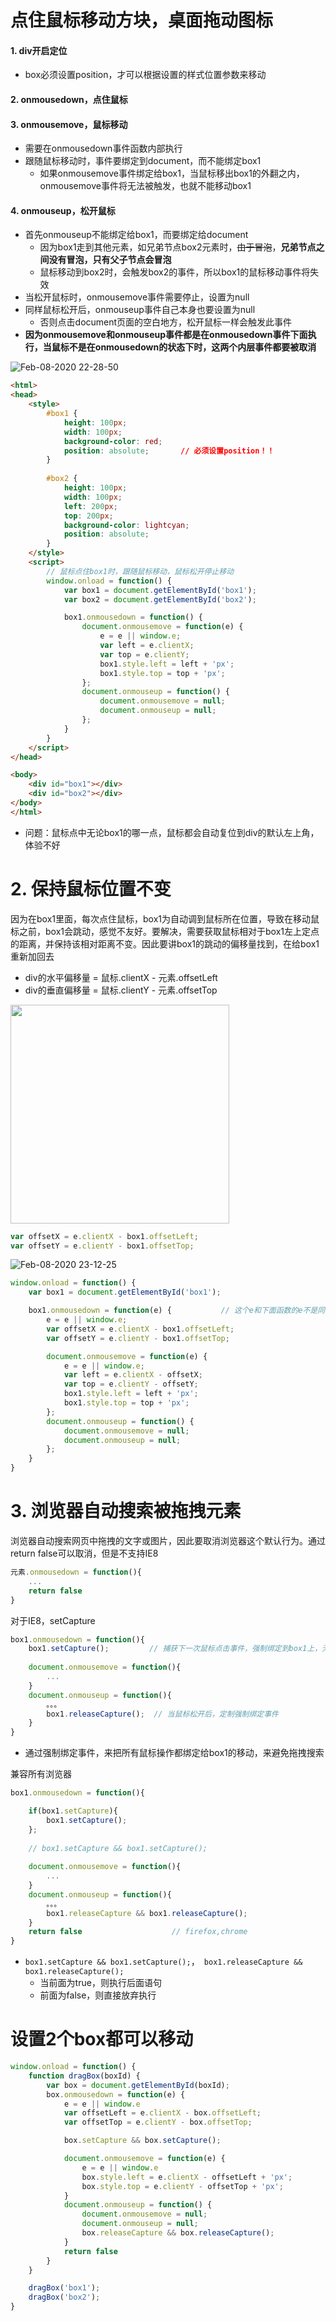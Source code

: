 
# 点住鼠标移动方块，桌面拖动图标

#### 1. div开启定位
- box必须设置position，才可以根据设置的样式位置参数来移动
#### 2. onmousedown，点住鼠标
#### 3. onmousemove，鼠标移动
- 需要在onmousedown事件函数内部执行
- 跟随鼠标移动时，事件要绑定到document，而不能绑定box1
    - 如果onmousemove事件绑定给box1，当鼠标移出box1的外翻之内，onmousemove事件将无法被触发，也就不能移动box1
#### 4. onmouseup，松开鼠标
- 首先onmouseup不能绑定给box1，而要绑定给document
    - 因为box1走到其他元素，如兄弟节点box2元素时，~~由于冒泡~~，**兄弟节点之间没有冒泡，只有父子节点会冒泡**
    - 鼠标移动到box2时，会触发box2的事件，所以box1的鼠标移动事件将失效
- 当松开鼠标时，onmousemove事件需要停止，设置为null
- 同样鼠标松开后，onmouseup事件自己本身也要设置为null
    - 否则点击document页面的空白地方，松开鼠标一样会触发此事件
- **因为onmousemove和onmouseup事件都是在onmousedown事件下面执行，当鼠标不是在onmousedown的状态下时，这两个内层事件都要被取消**

![Feb-08-2020 22-28-50](https://user-images.githubusercontent.com/26485327/74086904-6b263b80-4ac2-11ea-9eb0-f9d230bcd2c2.gif)


```html
<html>
<head>
    <style>
        #box1 {
            height: 100px;
            width: 100px;
            background-color: red;
            position: absolute;       // 必须设置position！！
        }
        
        #box2 {
            height: 100px;
            width: 100px;
            left: 200px;
            top: 200px;
            background-color: lightcyan;
            position: absolute;
        }
    </style>
    <script>
        // 鼠标点住box1时，跟随鼠标移动，鼠标松开停止移动
        window.onload = function() {
            var box1 = document.getElementById('box1');
            var box2 = document.getElementById('box2');

            box1.onmousedown = function() {
                document.onmousemove = function(e) {
                    e = e || window.e;
                    var left = e.clientX;
                    var top = e.clientY;
                    box1.style.left = left + 'px';
                    box1.style.top = top + 'px';
                };
                document.onmouseup = function() {
                    document.onmousemove = null;
                    document.onmouseup = null;
                };
            }
        }
    </script>
</head>

<body>
    <div id="box1"></div>
    <div id="box2"></div>
</body>
</html>
```
- 问题：鼠标点中无论box1的哪一点，鼠标都会自动复位到div的默认左上角，体验不好
                  
# 2. 保持鼠标位置不变
因为在box1里面，每次点住鼠标，box1为自动调到鼠标所在位置，导致在移动鼠标之前，box1会跳动，感觉不友好。要解决，需要获取鼠标相对于box1左上定点的距离，并保持该相对距离不变。因此要讲box1的跳动的偏移量找到，在给box1重新加回去
- div的水平偏移量 = 鼠标.clientX - 元素.offsetLeft
- div的垂直偏移量 = 鼠标.clientY - 元素.offsetTop

<img width="350" height="350" src="https://user-images.githubusercontent.com/26485327/74087516-f6560000-4ac7-11ea-9213-9e0986f26f93.jpeg" >


```javascript
var offsetX = e.clientX - box1.offsetLeft;
var offsetY = e.clientY - box1.offsetTop;
```

![Feb-08-2020 23-12-25](https://user-images.githubusercontent.com/26485327/74087560-7ed4a080-4ac8-11ea-8a3f-35c876e5d245.gif)
                  
```javascript
window.onload = function() {
    var box1 = document.getElementById('box1');

    box1.onmousedown = function(e) {           // 这个e和下面函数的e不是同一个
        e = e || window.e;
        var offsetX = e.clientX - box1.offsetLeft;
        var offsetY = e.clientY - box1.offsetTop;

        document.onmousemove = function(e) {
            e = e || window.e;
            var left = e.clientX - offsetX;
            var top = e.clientY - offsetY;
            box1.style.left = left + 'px';
            box1.style.top = top + 'px';
        };
        document.onmouseup = function() {
            document.onmousemove = null;
            document.onmouseup = null;
        };
    }
}
```

# 3. 浏览器自动搜索被拖拽元素

浏览器自动搜索网页中拖拽的文字或图片，因此要取消浏览器这个默认行为。通过return false可以取消，但是不支持IE8

```javascript
元素.onmousedown = function(){
    ...
    return false
}
```

对于IE8，setCapture
```javascript
box1.onmousedown = function(){
    box1.setCapture();         // 捕获下一次鼠标点击事件，强制绑定到box1上，无论点击哪里
     
    document.onmousemove = function(){
        ...
    }
    document.onmouseup = function(){
        。。。
        box1.releaseCapture();  // 当鼠标松开后，定制强制绑定事件
    }
}
```
- 通过强制绑定事件，来把所有鼠标操作都绑定给box1的移动，来避免拖拽搜索

兼容所有浏览器

```javascript
box1.onmousedown = function(){

    if(box1.setCapture){
        box1.setCapture();   
    };
    
    // box1.setCapture && box1.setCapture(); 
          
    document.onmousemove = function(){
        ...
    }
    document.onmouseup = function(){
        。。。
        box1.releaseCapture && box1.releaseCapture();  
    }
    return false                    // firefox,chrome
}
```

- `box1.setCapture && box1.setCapture();`，` box1.releaseCapture && box1.releaseCapture();`
    - 当前面为true，则执行后面语句
    - 前面为false，则直接放弃执行

# 设置2个box都可以移动
```javascript
window.onload = function() {
    function dragBox(boxId) {
        var box = document.getElementById(boxId);
        box.onmousedown = function(e) {
            e = e || window.e
            var offsetLeft = e.clientX - box.offsetLeft;
            var offsetTop = e.clientY - box.offsetTop;

            box.setCapture && box.setCapture();

            document.onmousemove = function(e) {
                e = e || window.e
                box.style.left = e.clientX - offsetLeft + 'px';
                box.style.top = e.clientY - offsetTop + 'px';
            }
            document.onmouseup = function() {
                document.onmousemove = null;
                document.onmouseup = null;
                box.releaseCapture && box.releaseCapture();
            }
            return false
        }
    }

    dragBox('box1');
    dragBox('box2');
}
```


